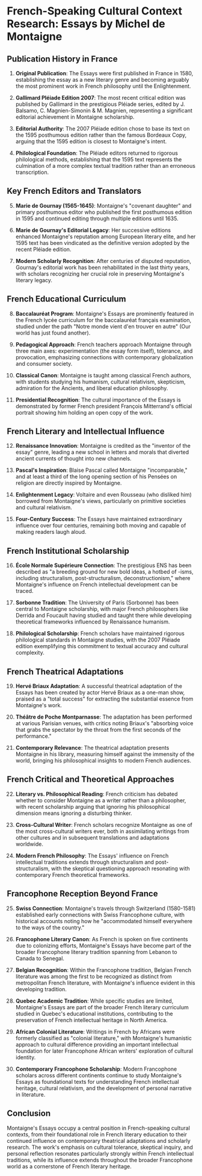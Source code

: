 # French-Speaking Cultural Context Research: Essays by Michel de Montaigne

## Publication History in France

1. **Original Publication**: The Essays were first published in France in 1580, establishing the essay as a new literary genre and becoming arguably the most prominent work in French philosophy until the Enlightenment.

2. **Gallimard Pléiade Edition 2007**: The most recent critical edition was published by Gallimard in the prestigious Pléiade series, edited by J. Balsamo, C. Magnien-Simonin & M. Magnien, representing a significant editorial achievement in Montaigne scholarship.

3. **Editorial Authority**: The 2007 Pléiade edition chose to base its text on the 1595 posthumous edition rather than the famous Bordeaux Copy, arguing that the 1595 edition is closest to Montaigne's intent.

4. **Philological Foundation**: The Pléiade editors returned to rigorous philological methods, establishing that the 1595 text represents the culmination of a more complex textual tradition rather than an erroneous transcription.

## Key French Editors and Translators

5. **Marie de Gournay (1565-1645)**: Montaigne's "covenant daughter" and primary posthumous editor who published the first posthumous edition in 1595 and continued editing through multiple editions until 1635.

6. **Marie de Gournay's Editorial Legacy**: Her successive editions enhanced Montaigne's reputation among European literary elite, and her 1595 text has been vindicated as the definitive version adopted by the recent Pléiade edition.

7. **Modern Scholarly Recognition**: After centuries of disputed reputation, Gournay's editorial work has been rehabilitated in the last thirty years, with scholars recognizing her crucial role in preserving Montaigne's literary legacy.

## French Educational Curriculum

8. **Baccalauréat Program**: Montaigne's Essays are prominently featured in the French lycée curriculum for the baccalauréat français examination, studied under the path "Notre monde vient d'en trouver en autre" (Our world has just found another).

9. **Pedagogical Approach**: French teachers approach Montaigne through three main axes: experimentation (the essay form itself), tolerance, and provocation, emphasizing connections with contemporary globalization and consumer society.

10. **Classical Canon**: Montaigne is taught among classical French authors, with students studying his humanism, cultural relativism, skepticism, admiration for the Ancients, and liberal education philosophy.

11. **Presidential Recognition**: The cultural importance of the Essays is demonstrated by former French president François Mitterrand's official portrait showing him holding an open copy of the work.

## French Literary and Intellectual Influence

12. **Renaissance Innovation**: Montaigne is credited as the "inventor of the essay" genre, leading a new school in letters and morals that diverted ancient currents of thought into new channels.

13. **Pascal's Inspiration**: Blaise Pascal called Montaigne "incomparable," and at least a third of the long opening section of his Pensées on religion are directly inspired by Montaigne.

14. **Enlightenment Legacy**: Voltaire and even Rousseau (who disliked him) borrowed from Montaigne's views, particularly on primitive societies and cultural relativism.

15. **Four-Century Success**: The Essays have maintained extraordinary influence over four centuries, remaining both moving and capable of making readers laugh aloud.

## French Institutional Scholarship

16. **École Normale Supérieure Connection**: The prestigious ENS has been described as "a breeding ground for new bold ideas, a hotbed of -isms, including structuralism, post-structuralism, deconstructionism," where Montaigne's influence on French intellectual development can be traced.

17. **Sorbonne Tradition**: The University of Paris (Sorbonne) has been central to Montaigne scholarship, with major French philosophers like Derrida and Foucault having studied and taught there while developing theoretical frameworks influenced by Renaissance humanism.

18. **Philological Scholarship**: French scholars have maintained rigorous philological standards in Montaigne studies, with the 2007 Pléiade edition exemplifying this commitment to textual accuracy and cultural complexity.

## French Theatrical Adaptations

19. **Hervé Briaux Adaptation**: A successful theatrical adaptation of the Essays has been created by actor Hervé Briaux as a one-man show, praised as a "total success" for extracting the substantial essence from Montaigne's work.

20. **Théâtre de Poche Montparnasse**: The adaptation has been performed at various Parisian venues, with critics noting Briaux's "absorbing voice that grabs the spectator by the throat from the first seconds of the performance."

21. **Contemporary Relevance**: The theatrical adaptation presents Montaigne in his library, measuring himself against the immensity of the world, bringing his philosophical insights to modern French audiences.

## French Critical and Theoretical Approaches

22. **Literary vs. Philosophical Reading**: French criticism has debated whether to consider Montaigne as a writer rather than a philosopher, with recent scholarship arguing that ignoring his philosophical dimension means ignoring a disturbing thinker.

23. **Cross-Cultural Writer**: French scholars recognize Montaigne as one of the most cross-cultural writers ever, both in assimilating writings from other cultures and in subsequent translations and adaptations worldwide.

24. **Modern French Philosophy**: The Essays' influence on French intellectual traditions extends through structuralism and post-structuralism, with the skeptical questioning approach resonating with contemporary French theoretical frameworks.

## Francophone Reception Beyond France

25. **Swiss Connection**: Montaigne's travels through Switzerland (1580-1581) established early connections with Swiss Francophone culture, with historical accounts noting how he "accommodated himself everywhere to the ways of the country."

26. **Francophone Literary Canon**: As French is spoken on five continents due to colonizing efforts, Montaigne's Essays have become part of the broader Francophone literary tradition spanning from Lebanon to Canada to Senegal.

27. **Belgian Recognition**: Within the Francophone tradition, Belgian French literature was among the first to be recognized as distinct from metropolitan French literature, with Montaigne's influence evident in this developing tradition.

28. **Quebec Academic Tradition**: While specific studies are limited, Montaigne's Essays are part of the broader French literary curriculum studied in Quebec's educational institutions, contributing to the preservation of French intellectual heritage in North America.

29. **African Colonial Literature**: Writings in French by Africans were formerly classified as "colonial literature," with Montaigne's humanistic approach to cultural difference providing an important intellectual foundation for later Francophone African writers' exploration of cultural identity.

30. **Contemporary Francophone Scholarship**: Modern Francophone scholars across different continents continue to study Montaigne's Essays as foundational texts for understanding French intellectual heritage, cultural relativism, and the development of personal narrative in literature.

## Conclusion

Montaigne's Essays occupy a central position in French-speaking cultural contexts, from their foundational role in French literary education to their continued influence on contemporary theatrical adaptations and scholarly research. The work's emphasis on cultural tolerance, skeptical inquiry, and personal reflection resonates particularly strongly within French intellectual traditions, while its influence extends throughout the broader Francophone world as a cornerstone of French literary heritage.